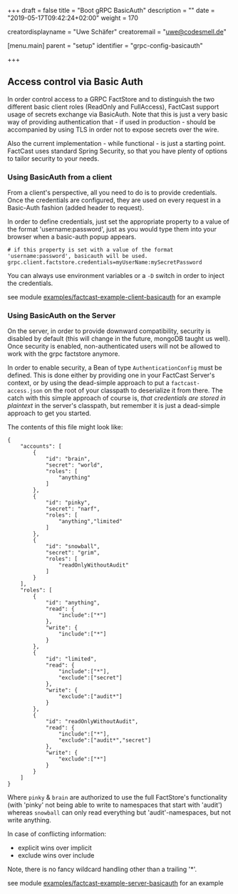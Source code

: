 +++
draft = false
title = "Boot gRPC BasicAuth"
description = ""
date = "2019-05-17T09:42:24+02:00"
weight = 170

creatordisplayname = "Uwe Schäfer"
creatoremail = "uwe@codesmell.de"

[menu.main]
parent = "setup"
identifier = "grpc-config-basicauth"

+++

## Access control via Basic Auth

In order control access to a GRPC FactStore and to distinguish the two different basic client roles (ReadOnly and FullAccess), FactCast support usage of secrets exchange via BasicAuth. Note that this is just a very basic way of providing authentication that - if used in production - should be accompanied by using TLS in order not to expose secrets over the wire.

Also the current implementation - while functional - is just a starting point. FactCast uses standard Spring Security, so that you have plenty of options to tailor security to your needs.

### Using BasicAuth from a client

From a client's perspective, all you need to do is to provide credentials. Once the credentials are configured, they are used on every request in a Basic-Auth fashion (added header to request).

In order to define credentials, just set the appropriate property to a value of the format 'username:password', just as you would type them into your browser when a basic-auth popup appears.

```
# if this property is set with a value of the format 'username:password', basicauth will be used.
grpc.client.factstore.credentials=myUserName:mySecretPassword
```

You can always use environment variables or a `-D` switch in order to inject the credentials.

see module [examples/factcast-example-client-basicauth](https://github.com/factcast/factcast/tree/master/factcast-examples/factcast-example-client-basicauth) for an example

 
### Using BasicAuth on the Server

On the server, in order to provide downward compatibility, security is disabled by default (this will change in the future, mongoDB taught us well). Once security is enabled, non-authenticated users will not be allowed to work with the grpc factstore anymore.

In order to enable security, a Bean of type `AuthenticationConfig` must be defined. This is done either by providing one in your FactCast Server's context, or by using the dead-simple approach to put a `factcast-access.json` on the root of your classpath to deserialize it from there. The catch with this simple approach of course is, *that credentials are stored in plaintext* in the server's classpath, but remember it is just a dead-simple approach to get you started.

The contents of this file might look like:

```
{
	"accounts": [
		{
			"id": "brain",
			"secret": "world",
			"roles": [
				"anything"
			]
		},
		{
			"id": "pinky",
			"secret": "narf",
			"roles": [
				"anything","limited"
			]
		},
		{
			"id": "snowball",
			"secret": "grim",
			"roles": [
				"readOnlyWithoutAudit"
			]
		}
	],
	"roles": [
		{
			"id": "anything",
			"read": {
				"include":["*"]
			},
			"write": {
				"include":["*"]
			}
		},
		{
			"id": "limited",
			"read": {
				"include":["*"],
				"exclude":["secret"]
			},
			"write": {
				"exclude":["audit*"]
			}
		},
		{
			"id": "readOnlyWithoutAudit",
			"read": {
				"include":["*"],
				"exclude":["audit*","secret"]
			},
			"write": {
				"exclude":["*"]
			}
		}		
	]
}

```

Where `pinky` & `brain` are authorized to use the full FactStore's functionality (with 'pinky' not being able to write to namespaces that start with 'audit') whereas `snowball` can only read everything but 'audit'-namespaces, but not write anything.

In case of conflicting information:

* explicit wins over implicit
* exclude wins over include

Note, there is no fancy wildcard handling other than a trailing '*'.

see module [examples/factcast-example-server-basicauth](https://github.com/factcast/factcast/tree/master/factcast-examples/factcast-example-server-basicauth) for an example
